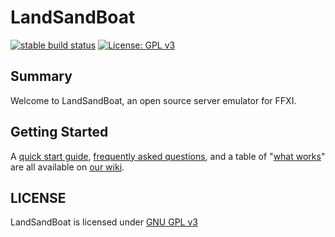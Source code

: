 # LandSandBoat
[![stable build status](https://github.com/LandSandBoat/server/badges/stable/pipeline.svg?key_text=base)](https://github.com/LandSandBoat/server/commits/topaz)
[![License: GPL v3](https://img.shields.io/badge/License-GPLv3-blue.svg)](https://www.gnu.org/licenses/gpl-3.0)

## Summary
Welcome to LandSandBoat, an open source server emulator for FFXI.

## Getting Started
A [quick start guide](https://github.com/LandSandBoat/server/wiki/Quick-Start-Guide), [frequently asked questions](https://github.com/LandSandBoat/server/-/wikis/Frequently-Asked-Questions), and a table of "[what works](https://github.com/LandSandBoat/server/-/wikis/What-Works)" are all available on [our wiki](https://github.com/LandSandBoat/server/wiki).

## LICENSE
LandSandBoat is licensed under [GNU GPL v3](https://github.com/LandSandBoat/server/blob/topaz/LICENSE)
